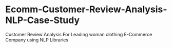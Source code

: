 # Ecomm-Customer-Review-Analysis-NLP-Case-Study
Customer Review Analysis For Leading woman clothing E-Commerce Company using NLP Libraries
